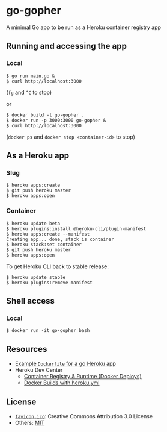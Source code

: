 # go-gopher
A minimal Go app to be run as a Heroku container registry app

## Running and accessing the app
### Local
```
$ go run main.go &
$ curl http://localhost:3000
```

(`fg` and `^C` to stop)

or

```
$ docker build -t go-gopher .
$ docker run -p 3000:3000 go-gopher &
$ curl http://localhost:3000
```

(`docker ps` and `docker stop <container-id>` to stop)

## As a Heroku app
### Slug
```
$ heroku apps:create
$ git push heroku master
$ heroku apps:open
```

### Container
```
$ heroku update beta
$ heroku plugins:install @heroku-cli/plugin-manifest
$ heroku apps:create --manifest
Creating app... done, stack is container
$ heroku stack:set container
$ git push heroku master
$ heroku apps:open
```

To get Heroku CLI back to stable release:

```
$ heroku update stable
$ heroku plugins:remove manifest
```

## Shell access
### Local
```
$ docker run -it go-gopher bash
```

## Resources
- [Example `Dockerfile` for a go Heroku app](https://github.com/heroku/go-getting-started/blob/master/Dockerfile)
- Heroku Dev Center
  - [Container Registry & Runtime (Docker Deploys)](https://devcenter.heroku.com/articles/container-registry-and-runtime)
  - [Docker Builds with heroku.yml](https://devcenter.heroku.com/articles/docker-builds-heroku-yml)

## License
- [`favicon.ico`](https://golang.org/favicon.ico): Creative Commons Attribution 3.0 License
- Others: [MIT](LICENSE)
